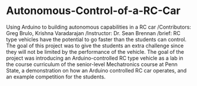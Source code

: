 # Autonomous-Control-of-a-RC-Car
Using Arduino to building autonomous capabilities in a RC car
/Contributors: Greg Brulo, Krishna Varadarajan
/Instructor: Dr. Sean Brennan
/brief: 
RC type vehicles have the potential to go faster than the students can control. 
The goal of this project was to give the students an extra challenge since they will not be limited by the performance of
the vehicle. The goal of the project was introducing an Arduino-controlled RC type vehicle as a lab in the course curriculum of the senior-level Mechatronics course at Penn State,
a demonstration on how an Arduino controlled RC car operates, and an example competition for the students.
